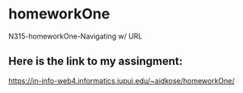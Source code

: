 # homeworkOne

N315-homeworkOne-Navigating w/ URL

## Here is the link to my assingment:
https://in-info-web4.informatics.iupui.edu/~aidkose/homeworkOne/
